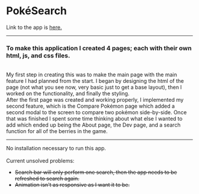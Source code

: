 # PokéSearch

Link to the app is
<a href="pattshreds.github.io/pokedex_app/">
  here.
</a>  

<hr>

<h3>To make this application I created 4 pages; each with their own html, js, and css files. </h3> <br> My first step in creating this was to make the main page with the main feature I had planned from the start. I began by designing the html of the page (not what you see now, very basic just to get a base layout), then I worked on the functionality, and finally the styling. <br> After the first page was created and working properly, I implemented my second feature, which is the Compare Pokémon page which added a second modal to the screen to compare two pokémon side-by-side. Once that was finished I spent some time thinking about what else I wanted to add which ended up being the About page, the Dev page, and a search function for all of the berries in the game.

<hr>

No installation necessary to run this app.
<br><br>
Current unsolved problems:
<ul>
<li><s>Search bar will only perform one search, then the app needs to be refreshed to search again.</s></li>
  <li><s>Animation isn't as responsive as I want it to be.</s></li>
  </ul>
